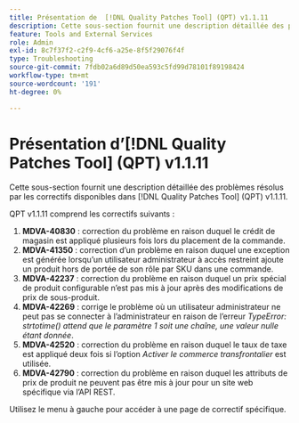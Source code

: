 ```yaml
---
title: Présentation de  [!DNL Quality Patches Tool] (QPT) v1.1.11
description: Cette sous-section fournit une description détaillée des problèmes résolus par les correctifs disponibles dans  [!DNL Quality Patches Tool] (QPT) v1.1.11.
feature: Tools and External Services
role: Admin
exl-id: 8c7f37f2-c2f9-4cf6-a25e-8f5f29076f4f
type: Troubleshooting
source-git-commit: 7fdb02a6d89d50ea593c5fd99d78101f89198424
workflow-type: tm+mt
source-wordcount: '191'
ht-degree: 0%

---
```


# Présentation d’[!DNL Quality Patches Tool] (QPT) v1.1.11

Cette sous-section fournit une description détaillée des problèmes résolus par les correctifs disponibles dans [!DNL Quality Patches Tool] (QPT) v1.1.11.

QPT v1.1.11 comprend les correctifs suivants :

1. **MDVA-40830** : correction du problème en raison duquel le crédit de magasin est appliqué plusieurs fois lors du placement de la commande.
1. **MDVA-41350** : correction d’un problème en raison duquel une exception est générée lorsqu’un utilisateur administrateur à accès restreint ajoute un produit hors de portée de son rôle par SKU dans une commande.
1. **MDVA-42237** : correction du problème en raison duquel un prix spécial de produit configurable n’est pas mis à jour après des modifications de prix de sous-produit.
1. **MDVA-42269** : corrige le problème où un utilisateur administrateur ne peut pas se connecter à l’administrateur en raison de l’erreur *TypeError: strtotime() attend que le paramètre 1 soit une chaîne, une valeur nulle étant donnée*.
1. **MDVA-42520** : correction du problème en raison duquel le taux de taxe est appliqué deux fois si l’option *Activer le commerce transfrontalier* est utilisée.
1. **MDVA-42790** : correction du problème en raison duquel les attributs de prix de produit ne peuvent pas être mis à jour pour un site web spécifique via l’API REST.

Utilisez le menu à gauche pour accéder à une page de correctif spécifique.

